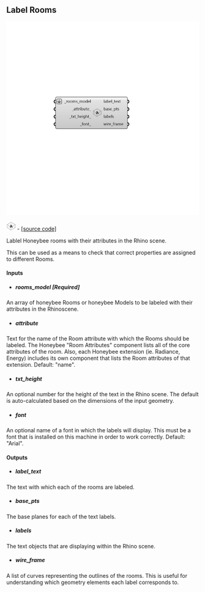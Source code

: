 ## Label Rooms

![](../../images/components/Label_Rooms.png)

![](../../images/icons/Label_Rooms.png) - [[source code]](https://github.com/ladybug-tools/honeybee-grasshopper-core/blob/master/ladybug_grasshopper/src//HB%20Label%20Rooms.py)


Lablel Honeybee rooms with their attributes in the Rhino scene. 

This can be used as a means to check that correct properties are assigned to different Rooms. 



#### Inputs
* ##### rooms_model [Required]
An array of honeybee Rooms or honeybee Models to be labeled with their attributes in the Rhinoscene. 
* ##### attribute 
Text for the name of the Room attribute with which the Rooms should be labeled. The Honeybee "Room Attributes" component lists all of the core attributes of the room. Also, each Honeybee extension (ie. Radiance, Energy) includes its own component that lists the Room attributes of that extension. Default: "name". 
* ##### txt_height 
An optional number for the height of the text in the Rhino scene.  The default is auto-calculated based on the dimensions of the input geometry. 
* ##### font 
An optional name of a font in which the labels will display. This must be a font that is installed on this machine in order to work correctly. Default: "Arial". 

#### Outputs
* ##### label_text
The text with which each of the rooms are labeled. 
* ##### base_pts
The base planes for each of the text labels. 
* ##### labels
The text objects that are displaying within the Rhino scene. 
* ##### wire_frame
A list of curves representing the outlines of the rooms. This is useful for understanding which geometry elements each label corresponds to. 